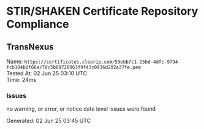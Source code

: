 # STIR/SHAKEN Certificate Repository Compliance

## TransNexus

Name: `https://certificates.clearip.com/59ebb7c1-25bd-4dfc-9794-fcb104b2f66a/7dc5b09720063f9f43c0936d202a37fe.pem`\
Tested At: 02 Jun 25 03:10 UTC\
Time: 24ms

### Issues

no warning, or error, or notice date level issues were found

Generated: 02 Jun 25 03:45 UTC
